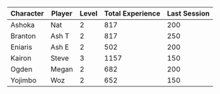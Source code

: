 | Character | Player | Level | Total Experience | Last Session |
|-----------|--------|-------|------------|------------|
| Ashoka | Nat | 2 | 817 | 200 |
| Branton | Ash T | 2 | 817 | 250 |
| Eniaris | Ash E | 2 | 502 | 200 |
| Kairon | Steve | 3 | 1157 | 150 |
| Ogden | Megan | 2 | 682 | 200 |
| Yojimbo | Woz | 2 | 652 | 150 |
